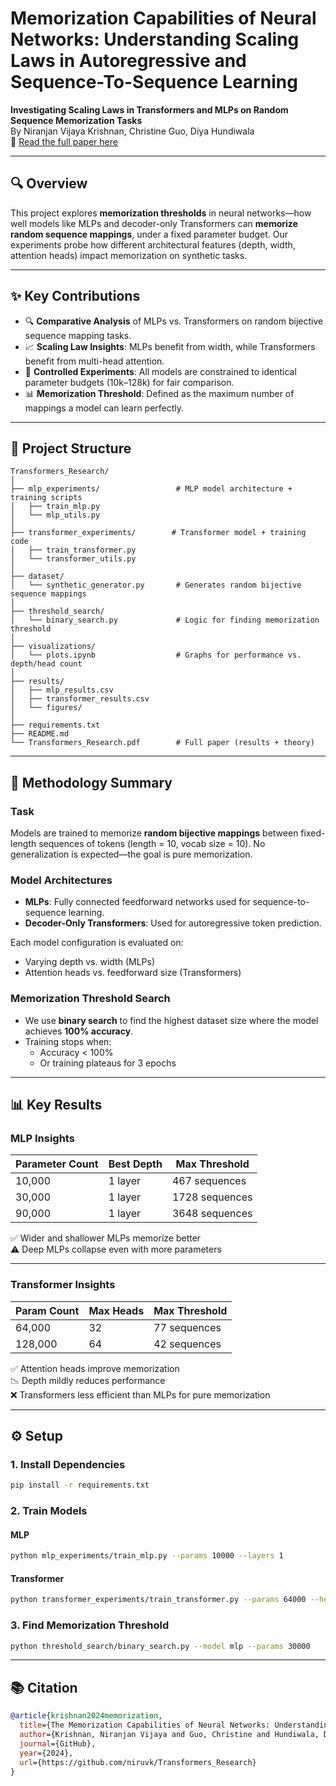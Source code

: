 # Memorization Capabilities of Neural Networks: Understanding Scaling Laws in Autoregressive and Sequence-To-Sequence Learning

**Investigating Scaling Laws in Transformers and MLPs on Random Sequence Memorization Tasks**  
By Niranjan Vijaya Krishnan, Christine Guo, Diya Hundiwala  
📄 [Read the full paper here](https://niruvk.github.io/Transformers_Research/Transformers_Research.pdf)

---

## 🔍 Overview

This project explores **memorization thresholds** in neural networks—how well models like MLPs and decoder-only Transformers can **memorize random sequence mappings**, under a fixed parameter budget. Our experiments probe how different architectural features (depth, width, attention heads) impact memorization on synthetic tasks.

---

## ✨ Key Contributions

- 🔍 **Comparative Analysis** of MLPs vs. Transformers on random bijective sequence mapping tasks.
- 📈 **Scaling Law Insights**: MLPs benefit from width, while Transformers benefit from multi-head attention.
- 🧪 **Controlled Experiments**: All models are constrained to identical parameter budgets (10k–128k) for fair comparison.
- 📊 **Memorization Threshold**: Defined as the maximum number of mappings a model can learn perfectly.

---

## 📁 Project Structure

```
Transformers_Research/
│
├── mlp_experiments/                 # MLP model architecture + training scripts
│   ├── train_mlp.py
│   └── mlp_utils.py
│
├── transformer_experiments/        # Transformer model + training code
│   ├── train_transformer.py
│   └── transformer_utils.py
│
├── dataset/
│   └── synthetic_generator.py       # Generates random bijective sequence mappings
│
├── threshold_search/
│   └── binary_search.py             # Logic for finding memorization threshold
│
├── visualizations/
│   └── plots.ipynb                  # Graphs for performance vs. depth/head count
│
├── results/
│   ├── mlp_results.csv
│   ├── transformer_results.csv
│   └── figures/
│
├── requirements.txt
├── README.md
└── Transformers_Research.pdf        # Full paper (results + theory)
```

---

## 🧪 Methodology Summary

### Task

Models are trained to memorize **random bijective mappings** between fixed-length sequences of tokens (length = 10, vocab size = 10). No generalization is expected—the goal is pure memorization.

### Model Architectures

- **MLPs**: Fully connected feedforward networks used for sequence-to-sequence learning.
- **Decoder-Only Transformers**: Used for autoregressive token prediction.

Each model configuration is evaluated on:
- Varying depth vs. width (MLPs)
- Attention heads vs. feedforward size (Transformers)

### Memorization Threshold Search

- We use **binary search** to find the highest dataset size where the model achieves **100% accuracy**.
- Training stops when:
  - Accuracy < 100%
  - Or training plateaus for 3 epochs

---

## 📊 Key Results

### MLP Insights

| Parameter Count | Best Depth | Max Threshold |
|-----------------|------------|----------------|
| 10,000          | 1 layer    | 467 sequences  |
| 30,000          | 1 layer    | 1728 sequences |
| 90,000          | 1 layer    | 3648 sequences |

✅ Wider and shallower MLPs memorize better  
⚠️ Deep MLPs collapse even with more parameters

---

### Transformer Insights

| Param Count | Max Heads | Max Threshold |
|-------------|-----------|----------------|
| 64,000      | 32        | 77 sequences   |
| 128,000     | 64        | 42 sequences   |

✅ Attention heads improve memorization  
📉 Depth mildly reduces performance  
❌ Transformers less efficient than MLPs for pure memorization

---

## ⚙️ Setup

### 1. Install Dependencies

```bash
pip install -r requirements.txt
```

### 2. Train Models

#### MLP

```bash
python mlp_experiments/train_mlp.py --params 10000 --layers 1
```

#### Transformer

```bash
python transformer_experiments/train_transformer.py --params 64000 --heads 32 --layers 2
```

### 3. Find Memorization Threshold

```bash
python threshold_search/binary_search.py --model mlp --params 30000
```

---

## 📚 Citation

```bibtex
@article{krishnan2024memorization,
  title={The Memorization Capabilities of Neural Networks: Understanding Scaling Laws in Autoregressive and Seq2Seq Learning},
  author={Krishnan, Niranjan Vijaya and Guo, Christine and Hundiwala, Diya},
  journal={GitHub},
  year={2024},
  url={https://github.com/niruvk/Transformers_Research}
}
```
